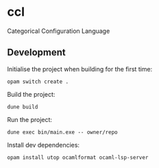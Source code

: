 # ccl

Categorical Configuration Language

## Development

Initialise the project when building for the first time:

```
opam switch create .
```

Build the project:

```
dune build
```

Run the project:

```
dune exec bin/main.exe -- owner/repo
```

Install dev dependencies:

```
opam install utop ocamlformat ocaml-lsp-server
```
